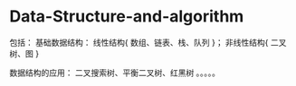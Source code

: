# Data-Structure-and-algorithm
包括：
基础数据结构：
	线性结构{ 数组、链表、栈、队列 }；
	非线性结构{ 二叉树、图 }
	
	
数据结构的应用：
	二叉搜索树、平衡二叉树、红黑树
	。。。。。
